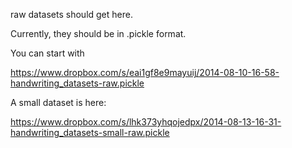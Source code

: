 raw datasets should get here.

Currently, they should be in .pickle format.

You can start with

https://www.dropbox.com/s/eai1gf8e9mayuij/2014-08-10-16-58-handwriting_datasets-raw.pickle

A small dataset is here:

https://www.dropbox.com/s/lhk373yhqojedpx/2014-08-13-16-31-handwriting_datasets-small-raw.pickle